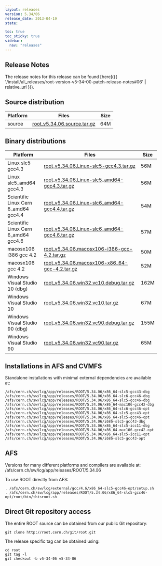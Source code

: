 ```yaml
---
layout: releases
version: 5.34/06
release_date: 2013-04-19
state:

toc: true
toc_sticky: true
sidebar:
  nav: "releases"
---
```



## Release Notes

The release notes for this release can be found [here]({{ '/install/all_releases/root-version-v5-34-00-patch-release-notes#06' | relative_url }}).

## Source distribution

| Platform       | Files | Size |
|-----------|-------|-----|
| source | [root_v5.34.06.source.tar.gz](https://root.cern.ch/download/root_v5.34.06.source.tar.gz) |  64M |


## Binary distributions

| Platform       | Files | Size |
|-----------|-------|-----|
| Linux slc5 gcc4.3 | [root_v5.34.06.Linux-slc5-gcc4.3.tar.gz](https://root.cern.ch/download/root_v5.34.06.Linux-slc5-gcc4.3.tar.gz) |  56M |
| Linux slc5_amd64 gcc4.3 | [root_v5.34.06.Linux-slc5_amd64-gcc4.3.tar.gz](https://root.cern.ch/download/root_v5.34.06.Linux-slc5_amd64-gcc4.3.tar.gz) |  56M |
| Scientific Linux Cern 6_amd64 gcc4.4 | [root_v5.34.06.Linux-slc6_amd64-gcc4.4.tar.gz](https://root.cern.ch/download/root_v5.34.06.Linux-slc6_amd64-gcc4.4.tar.gz) |  54M |
| Scientific Linux Cern 6_amd64 gcc4.6 | [root_v5.34.06.Linux-slc6_amd64-gcc4.6.tar.gz](https://root.cern.ch/download/root_v5.34.06.Linux-slc6_amd64-gcc4.6.tar.gz) |  57M |
| macosx106 i386 gcc 4.2 | [root_v5.34.06.macosx106-i386-gcc-4.2.tar.gz](https://root.cern.ch/download/root_v5.34.06.macosx106-i386-gcc-4.2.tar.gz) |  50M |
| macosx106 gcc 4.2 | [root_v5.34.06.macosx106-x86_64-gcc-4.2.tar.gz](https://root.cern.ch/download/root_v5.34.06.macosx106-x86_64-gcc-4.2.tar.gz) |  52M |
| Windows Visual Studio 10 (dbg) | [root_v5.34.06.win32.vc10.debug.tar.gz](https://root.cern.ch/download/root_v5.34.06.win32.vc10.debug.tar.gz) | 162M |
| Windows Visual Studio 10 | [root_v5.34.06.win32.vc10.tar.gz](https://root.cern.ch/download/root_v5.34.06.win32.vc10.tar.gz) |  67M |
| Windows Visual Studio 90 (dbg) | [root_v5.34.06.win32.vc90.debug.tar.gz](https://root.cern.ch/download/root_v5.34.06.win32.vc90.debug.tar.gz) | 155M |
| Windows Visual Studio 90 | [root_v5.34.06.win32.vc90.tar.gz](https://root.cern.ch/download/root_v5.34.06.win32.vc90.tar.gz) |  65M |



## Installations in AFS and CVMFS
Standalone installations with minimal external dependencies are available at:
~~~
/afs/cern.ch/sw/lcg/app/releases/ROOT/5.34.06/x86_64-slc5-gcc43-dbg
/afs/cern.ch/sw/lcg/app/releases/ROOT/5.34.06/x86_64-slc6-gcc46-dbg
/afs/cern.ch/sw/lcg/app/releases/ROOT/5.34.06/x86_64-slc5-gcc46-dbg
/afs/cern.ch/sw/lcg/app/releases/ROOT/5.34.06/x86_64-mac106-gcc42-dbg
/afs/cern.ch/sw/lcg/app/releases/ROOT/5.34.06/x86_64-slc6-gcc46-opt
/afs/cern.ch/sw/lcg/app/releases/ROOT/5.34.06/x86_64-slc5-gcc43-opt
/afs/cern.ch/sw/lcg/app/releases/ROOT/5.34.06/x86_64-slc5-gcc46-opt
/afs/cern.ch/sw/lcg/app/releases/ROOT/5.34.06/i686-slc5-gcc43-dbg
/afs/cern.ch/sw/lcg/app/releases/ROOT/5.34.06/x86_64-slc5-icc11-dbg
/afs/cern.ch/sw/lcg/app/releases/ROOT/5.34.06/x86_64-mac106-gcc42-opt
/afs/cern.ch/sw/lcg/app/releases/ROOT/5.34.06/x86_64-slc5-icc11-opt
/afs/cern.ch/sw/lcg/app/releases/ROOT/5.34.06/i686-slc5-gcc43-opt
~~~

## AFS
Versions for many different platforms and compilers are available at:
/afs/cern.ch/sw/lcg/app/releases/ROOT/5.34.06

To use ROOT directly from AFS:
~~~
. /afs/cern.ch/sw/lcg/external/gcc/4.6/x86_64-slc5-gcc46-opt/setup.sh
. /afs/cern.ch/sw/lcg/app/releases/ROOT/5.34.06/x86_64-slc5-gcc46-opt/root/bin/thisroot.sh
~~~

## Direct Git repository access
The entire ROOT source can be obtained from our public Git repository:

~~~
git clone http://root.cern.ch/git/root.git
~~~
The release specific tag can be obtained using:
~~~
cd root
git tag -l
git checkout -b v5-34-06 v5-34-06
~~~

